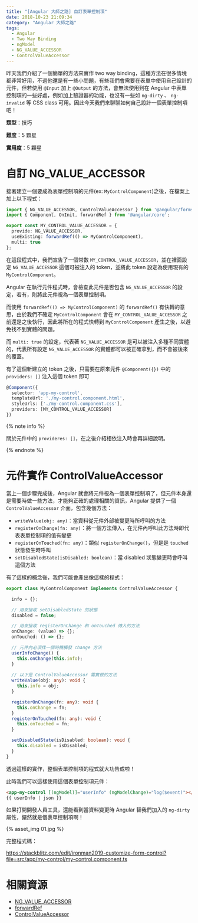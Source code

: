```yaml
---
title: "[Angular 大師之路] 自訂表單控制項"
date: 2018-10-23 21:09:34
category: "Angular 大師之路"
tags:
  - Angular
  - Two Way Binding
  - ngModel
  - NG_VALUE_ACCESSOR
  - ControlValueAccessor  
---
```


昨天我們介紹了一個簡單的方法來實作 two way binding，這種方法在很多情境都非常好用，不過他還是有一些小問題，有些我們會需要在表單中使用自己設計的元件，但若使用 `@Input` 加上 `@Output` 的方法，會無法使用到在 Angular 中表單控制項的一些好處，例如加上驗證器的功能，也沒有一些如 `ng-dirty` 、 `ng-invalid` 等 CSS class 可用。因此今天我們來聊聊如何自己設計一個表單控制項吧！

<!-- more -->

**類型**：技巧

**難度**：5 顆星

**實用度**：5 顆星

# 自訂 NG_VALUE_ACCESSOR

接著建立一個要成為表單控制項的元件(ex: `MyControlComponent`)之後，在檔案上加上以下程式：

```typescript
import { NG_VALUE_ACCESSOR, ControlValueAccessor } from '@angular/forms';
import { Component, OnInit, forwardRef } from '@angular/core';

export const MY_CONTROL_VALUE_ACCESSOR = {
  provide: NG_VALUE_ACCESSOR,
  useExisting: forwardRef(() => MyControlComponent),
  multi: true
};
```

在這段程式中，我們宣告了一個常數 `MY_CONTROL_VALUE_ACCESSOR`，並在裡面設定 `NG_VALUE_ACCESSOR` 這個可被注入的 token，並將此 token 設定為使用現有的 `MyControlComponent`。

Angular 在執行元件程式時，會檢查此元件是否包含 `NG_VALUE_ACCESSOR` 的設定，若有，則將此元件視為一個表單控制項。

而使用 `forwardRef(() => MyControlComponent)` 的 `forwardRef()` 有快轉的意思，由於我們不確定 `MyControlComponent` 會在 `MY_CONTROL_VALUE_ACCESSOR` 之前還是之後執行，因此將所在的程式快轉到 `MyControlComponent` 產生之後，以避免找不到實體的問題。

而 `multi: true` 的設定，代表著 `NG_VALUE_ACCESSOR` 是可以被注入多種不同實體的，代表所有設定 `NG_VALUE_ACCESSOR` 的實體都可以被正確拿到，而不會被後來的覆蓋。

有了這個新建立的 token 之後，只需要在原來元件 `@Component({})` 中的 `providers: []` 注入這個 token 即可

```typescript
@Component({
  selector: 'app-my-control',
  templateUrl: './my-control.component.html',
  styleUrls: ['./my-control.component.css'],
  providers: [MY_CONTROL_VALUE_ACCESSOR]
})
```

{% note info %}

關於元件中的 `provideres: []`，在之後介紹相依注入時會再詳細說明。

{% endnote %}

# 元件實作 ControlValueAccessor

當上一個步驟完成後，Angular 就會將元件視為一個表單控制項了，但元件本身還是需要時做一些方法，才能夠正確的處理相關的資訊，Angular 提供了一個 `ControlValueAccessor` 介面，包含幾個方法：

- `writeValue(obj: any)`：當資料從元件外部被變更時所呼叫的方法
- `registerOnChange(fn: any)`：將一個方法傳入，在元件內呼叫此方法時即代表表單控制項的值有變更
- `registerOnTouched(fn: any)`：類似 `registerOnChange()`，但是是 `touched` 狀態發生時呼叫
- `setDisabledState(isDisabled: boolean)`：當 disabled 狀態變更時會呼叫這個方法

有了這樣的概念後，我們可能會產出像這樣的程式：

```typescript
export class MyControlComponent implements ControlValueAccessor {

  info = {};

  // 用來接收 setDisabledState 的狀態
  disabled = false;

  // 用來接收 registerOnChange 和 onTouched 傳入的方法
  onChange: (value) => {};
  onTouched: () => {};

  // 元件內必須找一個時機觸發 change 方法
  userInfoChange() {
    this.onChange(this.info);
  }
   
  // 以下是 ControlValueAccessor 需實做的方法
  writeValue(obj: any): void {
    this.info = obj;
  }

  registerOnChange(fn: any): void {
    this.onChange = fn;
  }
  registerOnTouched(fn: any): void {
    this.onTouched = fn;
  }

  setDisabledState(isDisabled: boolean): void {
    this.disabled = isDisabled;
  }
}
```

透過這樣的實作，整個表單控制項的程式就大功告成啦！

此時我們可以這樣使用這個表單控制項元件：

```html
<app-my-control [(ngModel)]="userInfo" (ngModelChange)="log($event)"></app-my-control>
{{ userInfo | json }}
```

如果打開開發人員工具，還能看到當資料變更時 Angular 替我們加入的 `ng-dirty` 屬性，儼然就是個表單控制項啊！

{% asset_img 01.jpg %}

完整程式碼：

https://stackblitz.com/edit/ironman2019-customize-form-control?file=src/app/my-control/my-control.component.ts

# 相關資源

- [NG_VALUE_ACCESSOR](https://angular.io/api/forms/NG_VALUE_ACCESSOR)
- [forwardRef](https://angular.io/api/core/forwardRef)
- [ControlValueAccessor](https://angular.io/api/forms/ControlValueAccessor)
